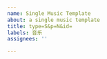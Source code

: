 ```yaml
---
name: Single Music Template
about: a single music template
title: type=S&p=N&id=
labels: 音乐
assignees: ''

---
```



